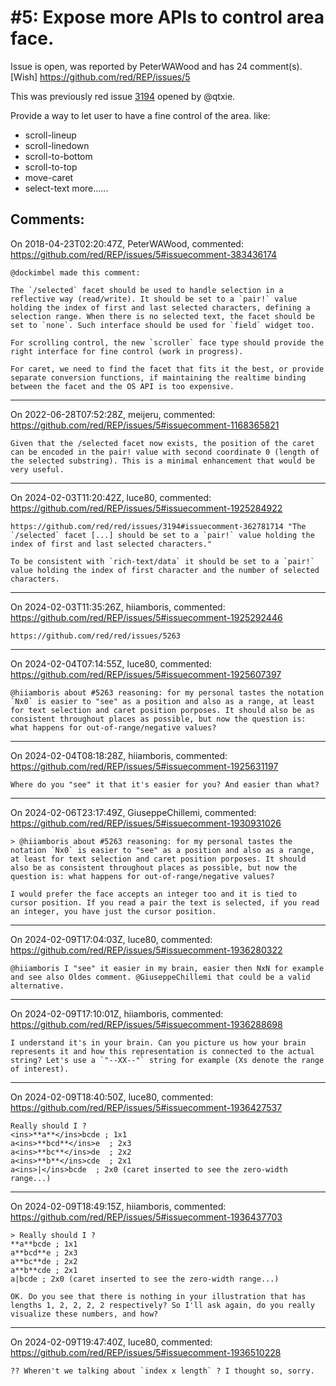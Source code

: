
#5: Expose more APIs to control area face.
================================================================================
Issue is open, was reported by PeterWAWood and has 24 comment(s).
[Wish]
<https://github.com/red/REP/issues/5>

This was previously red issue [3194](https://github.com/red/red/issues/3194) opened by @qtxie.

Provide a way to let user to have a fine control of the area. like:

- scroll-lineup
- scroll-linedown
- scroll-to-bottom
- scroll-to-top
- move-caret
- select-text
more......



Comments:
--------------------------------------------------------------------------------

On 2018-04-23T02:20:47Z, PeterWAWood, commented:
<https://github.com/red/REP/issues/5#issuecomment-383436174>

    @dockimbel made this comment:
    
    The `/selected` facet should be used to handle selection in a reflective way (read/write). It should be set to a `pair!` value holding the index of first and last selected characters, defining a selection range. When there is no selected text, the facet should be set to `none`. Such interface should be used for `field` widget too.
    
    For scrolling control, the new `scroller` face type should provide the right interface for fine control (work in progress).
    
    For caret, we need to find the facet that fits it the best, or provide separate conversion functions, if maintaining the realtime binding between the facet and the OS API is too expensive.

--------------------------------------------------------------------------------

On 2022-06-28T07:52:28Z, meijeru, commented:
<https://github.com/red/REP/issues/5#issuecomment-1168365821>

    Given that the /selected facet now exists, the position of the caret can be encoded in the pair! value with second coordinate 0 (length of the selected substring). This is a minimal enhancement that would be very useful.

--------------------------------------------------------------------------------

On 2024-02-03T11:20:42Z, luce80, commented:
<https://github.com/red/REP/issues/5#issuecomment-1925284922>

    https://github.com/red/red/issues/3194#issuecomment-362781714 "The `/selected` facet [...] should be set to a `pair!` value holding the index of first and last selected characters."
    
    To be consistent with `rich-text/data` it should be set to a `pair!` value holding the index of first character and the number of selected characters.

--------------------------------------------------------------------------------

On 2024-02-03T11:35:26Z, hiiamboris, commented:
<https://github.com/red/REP/issues/5#issuecomment-1925292446>

    https://github.com/red/red/issues/5263

--------------------------------------------------------------------------------

On 2024-02-04T07:14:55Z, luce80, commented:
<https://github.com/red/REP/issues/5#issuecomment-1925607397>

    @hiiamboris about #5263 reasoning: for my personal tastes the notation `Nx0` is easier to "see" as a position and also as a range, at least for text selection and caret position porposes. It should also be as consistent throughout places as possible, but now the question is:
    what happens for out-of-range/negative values?

--------------------------------------------------------------------------------

On 2024-02-04T08:18:28Z, hiiamboris, commented:
<https://github.com/red/REP/issues/5#issuecomment-1925631197>

    Where do you "see" it that it's easier for you? And easier than what?

--------------------------------------------------------------------------------

On 2024-02-06T23:17:49Z, GiuseppeChillemi, commented:
<https://github.com/red/REP/issues/5#issuecomment-1930931026>

    > @hiiamboris about #5263 reasoning: for my personal tastes the notation `Nx0` is easier to "see" as a position and also as a range, at least for text selection and caret position porposes. It should also be as consistent throughout places as possible, but now the question is: what happens for out-of-range/negative values?
    
    I would prefer the face accepts an integer too and it is tied to cursor position. If you read a pair the text is selected, if you read an integer, you have just the cursor position.

--------------------------------------------------------------------------------

On 2024-02-09T17:04:03Z, luce80, commented:
<https://github.com/red/REP/issues/5#issuecomment-1936280322>

    @hiiamboris I "see" it easier in my brain, easier then NxN for example and see also Oldes comment. @GiuseppeChillemi that could be a valid alternative.

--------------------------------------------------------------------------------

On 2024-02-09T17:10:01Z, hiiamboris, commented:
<https://github.com/red/REP/issues/5#issuecomment-1936288698>

    I understand it's in your brain. Can you picture us how your brain represents it and how this representation is connected to the actual string? Let's use a `"--XX--"` string for example (Xs denote the range of interest).

--------------------------------------------------------------------------------

On 2024-02-09T18:40:50Z, luce80, commented:
<https://github.com/red/REP/issues/5#issuecomment-1936427537>

    Really should I ?
    <ins>**a**</ins>bcde ; 1x1
    a<ins>**bcd**</ins>e  ; 2x3
    a<ins>**bc**</ins>de  ; 2x2
    a<ins>**b**</ins>cde  ; 2x1
    a<ins>|</ins>bcde  ; 2x0 (caret inserted to see the zero-width range...)
    

--------------------------------------------------------------------------------

On 2024-02-09T18:49:15Z, hiiamboris, commented:
<https://github.com/red/REP/issues/5#issuecomment-1936437703>

    > Really should I ? 
    **a**bcde ; 1x1 
    a**bcd**e ; 2x3 
    a**bc**de ; 2x2 
    a**b**cde ; 2x1 
    a|bcde ; 2x0 (caret inserted to see the zero-width range...)
    
    OK. Do you see that there is nothing in your illustration that has lengths 1, 2, 2, 2, 2 respectively? So I'll ask again, do you really visualize these numbers, and how?
    

--------------------------------------------------------------------------------

On 2024-02-09T19:47:40Z, luce80, commented:
<https://github.com/red/REP/issues/5#issuecomment-1936510228>

    ?? Wheren't we talking about `index x length` ? I thought so, sorry.

